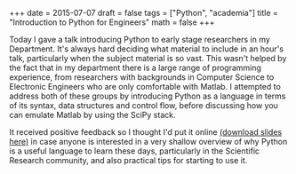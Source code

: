 +++
date = 2015-07-07
draft = false
tags = ["Python", "academia"]
title = "Introduction to Python for Engineers"
math = false
+++

Today I gave a talk introducing Python to early stage researchers in my Department. It's always hard deciding what material to include in an hour's talk, particularly when the subject material is so vast. This wasn't helped by the fact that in my department there is a large range of programming experience, from researchers with backgrounds in Computer Science to Electronic Engineers who are only comfortable with Matlab. I attempted to address both of these groups by introducing Python as a language in terms of its syntax, data structures and control flow, before discussing how you can emulate Matlab by using the SciPy stack.

It received positive feedback so I thought I'd put it online [(download slides here)](/slacy_ecrfpython_20150707.pdf) in case anyone is interested in a very shallow overview of why Python is a useful language to learn these days, particularly in the Scientific Research community, and also practical tips for starting to use it.
